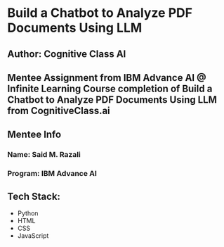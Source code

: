 # Build a Chatbot to Analyze PDF Documents Using LLM
## Author: Cognitive Class AI

Mentee Assignment from IBM Advance AI @ Infinite Learning 
Course completion of Build a Chatbot to Analyze PDF Documents Using LLM from CognitiveClass.ai
---

## Mentee Info
### Name: Said M. Razali
### Program: IBM Advance AI

## Tech Stack:
- Python
- HTML
- CSS
- JavaScript
